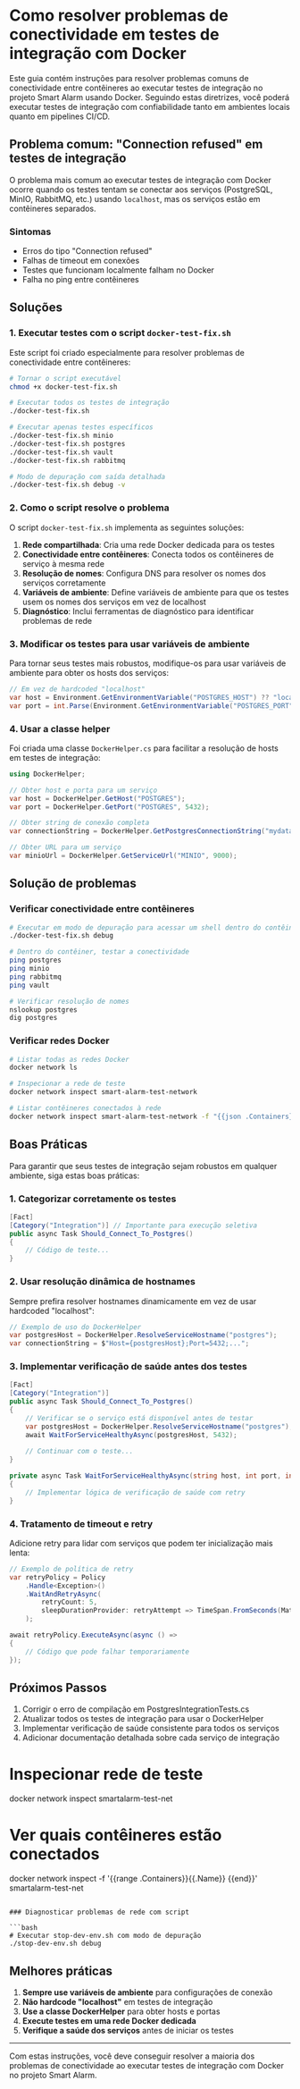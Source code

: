 # Como resolver problemas de conectividade em testes de integração com Docker

Este guia contém instruções para resolver problemas comuns de conectividade entre contêineres ao executar testes de integração no projeto Smart Alarm usando Docker. Seguindo estas diretrizes, você poderá executar testes de integração com confiabilidade tanto em ambientes locais quanto em pipelines CI/CD.

## Problema comum: "Connection refused" em testes de integração

O problema mais comum ao executar testes de integração com Docker ocorre quando os testes tentam se conectar aos serviços (PostgreSQL, MinIO, RabbitMQ, etc.) usando `localhost`, mas os serviços estão em contêineres separados.

### Sintomas

- Erros do tipo "Connection refused"
- Falhas de timeout em conexões
- Testes que funcionam localmente falham no Docker
- Falha no ping entre contêineres

## Soluções

### 1. Executar testes com o script `docker-test-fix.sh`

Este script foi criado especialmente para resolver problemas de conectividade entre contêineres:

```bash
# Tornar o script executável
chmod +x docker-test-fix.sh

# Executar todos os testes de integração
./docker-test-fix.sh

# Executar apenas testes específicos
./docker-test-fix.sh minio
./docker-test-fix.sh postgres
./docker-test-fix.sh vault
./docker-test-fix.sh rabbitmq

# Modo de depuração com saída detalhada
./docker-test-fix.sh debug -v
```

### 2. Como o script resolve o problema

O script `docker-test-fix.sh` implementa as seguintes soluções:

1. **Rede compartilhada**: Cria uma rede Docker dedicada para os testes
2. **Conectividade entre contêineres**: Conecta todos os contêineres de serviço à mesma rede
3. **Resolução de nomes**: Configura DNS para resolver os nomes dos serviços corretamente
4. **Variáveis de ambiente**: Define variáveis de ambiente para que os testes usem os nomes dos serviços em vez de localhost
5. **Diagnóstico**: Inclui ferramentas de diagnóstico para identificar problemas de rede

### 3. Modificar os testes para usar variáveis de ambiente

Para tornar seus testes mais robustos, modifique-os para usar variáveis de ambiente para obter os hosts dos serviços:

```csharp
// Em vez de hardcoded "localhost"
var host = Environment.GetEnvironmentVariable("POSTGRES_HOST") ?? "localhost";
var port = int.Parse(Environment.GetEnvironmentVariable("POSTGRES_PORT") ?? "5432");
```

### 4. Usar a classe helper

Foi criada uma classe `DockerHelper.cs` para facilitar a resolução de hosts em testes de integração:

```csharp
using DockerHelper;

// Obter host e porta para um serviço
var host = DockerHelper.GetHost("POSTGRES");
var port = DockerHelper.GetPort("POSTGRES", 5432);

// Obter string de conexão completa
var connectionString = DockerHelper.GetPostgresConnectionString("mydatabase", "user", "password");

// Obter URL para um serviço
var minioUrl = DockerHelper.GetServiceUrl("MINIO", 9000);
```

## Solução de problemas

### Verificar conectividade entre contêineres

```bash
# Executar em modo de depuração para acessar um shell dentro do contêiner de teste
./docker-test-fix.sh debug

# Dentro do contêiner, testar a conectividade
ping postgres
ping minio
ping rabbitmq
ping vault

# Verificar resolução de nomes
nslookup postgres
dig postgres
```

### Verificar redes Docker

```bash
# Listar todas as redes Docker
docker network ls

# Inspecionar a rede de teste
docker network inspect smart-alarm-test-network

# Listar contêineres conectados à rede
docker network inspect smart-alarm-test-network -f "{{json .Containers}}" | jq
```

## Boas Práticas

Para garantir que seus testes de integração sejam robustos em qualquer ambiente, siga estas boas práticas:

### 1. Categorizar corretamente os testes

```csharp
[Fact]
[Category("Integration")] // Importante para execução seletiva
public async Task Should_Connect_To_Postgres() 
{
    // Código de teste...
}
```

### 2. Usar resolução dinâmica de hostnames

Sempre prefira resolver hostnames dinamicamente em vez de usar hardcoded "localhost":

```csharp
// Exemplo de uso do DockerHelper
var postgresHost = DockerHelper.ResolveServiceHostname("postgres");
var connectionString = $"Host={postgresHost};Port=5432;...";
```

### 3. Implementar verificação de saúde antes dos testes

```csharp
[Fact]
[Category("Integration")]
public async Task Should_Connect_To_Postgres()
{
    // Verificar se o serviço está disponível antes de testar
    var postgresHost = DockerHelper.ResolveServiceHostname("postgres");
    await WaitForServiceHealthyAsync(postgresHost, 5432);
    
    // Continuar com o teste...
}

private async Task WaitForServiceHealthyAsync(string host, int port, int timeoutSeconds = 30)
{
    // Implementar lógica de verificação de saúde com retry
}
```

### 4. Tratamento de timeout e retry

Adicione retry para lidar com serviços que podem ter inicialização mais lenta:

```csharp
// Exemplo de política de retry
var retryPolicy = Policy
    .Handle<Exception>()
    .WaitAndRetryAsync(
        retryCount: 5,
        sleepDurationProvider: retryAttempt => TimeSpan.FromSeconds(Math.Pow(2, retryAttempt))
    );

await retryPolicy.ExecuteAsync(async () => 
{
    // Código que pode falhar temporariamente
});
```

## Próximos Passos

1. Corrigir o erro de compilação em PostgresIntegrationTests.cs
2. Atualizar todos os testes de integração para usar o DockerHelper
3. Implementar verificação de saúde consistente para todos os serviços
4. Adicionar documentação detalhada sobre cada serviço de integração

# Inspecionar rede de teste
docker network inspect smartalarm-test-net

# Ver quais contêineres estão conectados
docker network inspect -f '{{range .Containers}}{{.Name}} {{end}}' smartalarm-test-net
```

### Diagnosticar problemas de rede com script

```bash
# Executar stop-dev-env.sh com modo de depuração
./stop-dev-env.sh debug
```

## Melhores práticas

1. **Sempre use variáveis de ambiente** para configurações de conexão
2. **Não hardcode "localhost"** em testes de integração
3. **Use a classe DockerHelper** para obter hosts e portas
4. **Execute testes em uma rede Docker dedicada**
5. **Verifique a saúde dos serviços** antes de iniciar os testes

---

Com estas instruções, você deve conseguir resolver a maioria dos problemas de conectividade ao executar testes de integração com Docker no projeto Smart Alarm.
